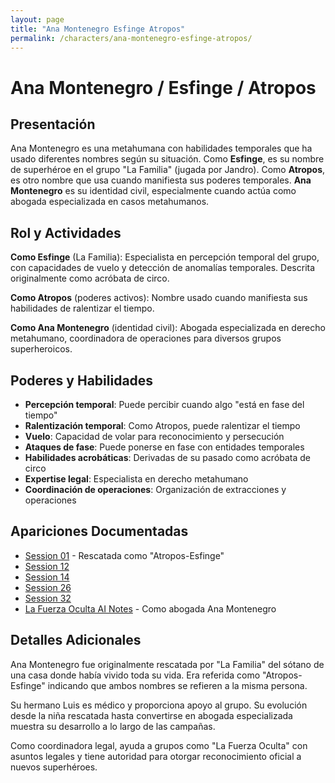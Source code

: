 ```yaml
---
layout: page
title: "Ana Montenegro Esfinge Atropos"
permalink: /characters/ana-montenegro-esfinge-atropos/
---
```


# Ana Montenegro / Esfinge / Atropos

## Presentación
Ana Montenegro es una metahumana con habilidades temporales que ha usado diferentes nombres según su situación. Como **Esfinge**, es su nombre de superhéroe en el grupo "La Familia" (jugada por Jandro). Como **Atropos**, es otro nombre que usa cuando manifiesta sus poderes temporales. **Ana Montenegro** es su identidad civil, especialmente cuando actúa como abogada especializada en casos metahumanos.

## Rol y Actividades
**Como Esfinge** (La Familia): Especialista en percepción temporal del grupo, con capacidades de vuelo y detección de anomalías temporales. Descrita originalmente como acróbata de circo.

**Como Atropos** (poderes activos): Nombre usado cuando manifiesta sus habilidades de ralentizar el tiempo.

**Como Ana Montenegro** (identidad civil): Abogada especializada en derecho metahumano, coordinadora de operaciones para diversos grupos superheroicos.

## Poderes y Habilidades
- **Percepción temporal**: Puede percibir cuando algo "está en fase del tiempo"
- **Ralentización temporal**: Como Atropos, puede ralentizar el tiempo
- **Vuelo**: Capacidad de volar para reconocimiento y persecución
- **Ataques de fase**: Puede ponerse en fase con entidades temporales
- **Habilidades acrobáticas**: Derivadas de su pasado como acróbata de circo
- **Expertise legal**: Especialista en derecho metahumano
- **Coordinación de operaciones**: Organización de extracciones y operaciones

## Apariciones Documentadas
- [Session 01](../../campaigns/la-familia/session-01.md) - Rescatada como "Atropos-Esfinge"
- [Session 12](../../campaigns/la-familia/session-12.md)
- [Session 14](../../campaigns/la-familia/session-14.md)
- [Session 26](../../campaigns/la-familia/session-26.md)
- [Session 32](../../campaigns/la-familia/session-32.md)
- [La Fuerza Oculta AI Notes](../../campaigns/la-fuerza-oculta/ai-notes/) - Como abogada Ana Montenegro

## Detalles Adicionales
Ana Montenegro fue originalmente rescatada por "La Familia" del sótano de una casa donde había vivido toda su vida. Era referida como "Atropos-Esfinge" indicando que ambos nombres se refieren a la misma persona.

Su hermano Luis es médico y proporciona apoyo al grupo. Su evolución desde la niña rescatada hasta convertirse en abogada especializada muestra su desarrollo a lo largo de las campañas.

Como coordinadora legal, ayuda a grupos como "La Fuerza Oculta" con asuntos legales y tiene autoridad para otorgar reconocimiento oficial a nuevos superhéroes.